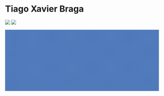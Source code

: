 # Tiago Xavier Braga

<a href="https://www.linkedin.com/in/tiago-xavier-braga/"><img src="https://img.shields.io/badge/-Tiago Braga-537dbd?style=flat-square&logo=Linkedin&logoColor=white"></a>
<a href="mailto:braga.tiagoxavier@gmail.com"><img src="https://img.shields.io/badge/-braga.tiagoxavier@gmail.com-537dbd?style=flat-square&logo=Gmail&logoColor=white"></a>

<img src="./src/gif-page-VR.gif" alt="My Project GIF" width="800">
